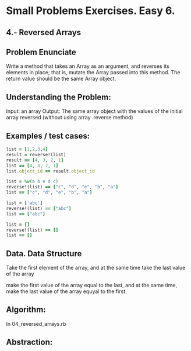 # Small Problems Exercises. Easy 6.

## 4.- Reversed Arrays

## Problem Enunciate

Write a method that takes an Array as an argument, and reverses its elements in place; that is, mutate the Array passed into this method. The return value should be the same Array object.


## Understanding the Problem:

Input: an array
Output: The same array object with the values of the initial array reversed (without using array .reverse method)

## Examples / test cases:
``` ruby
list = [1,2,3,4]
result = reverse!(list)
result == [4, 3, 2, 1]
list == [4, 3, 2, 1]
list.object_id == result.object_id

list = %w(a b e d c)
reverse!(list) == ["c", "d", "e", "b", "a"]
list == ["c", "d", "e", "b", "a"]

list = ['abc']
reverse!(list) == ["abc"]
list == ["abc"]

list = []
reverse!(list) == []
list == []
```

## Data. Data Structure

Take the first element of the array, and at the same time take the last value of the array

make the first value of the array equal to the last, and at the same time, make the last value of the array equyal to the first.


## Algorithm:

In 04_reversed_arrays.rb

## Abstraction:
